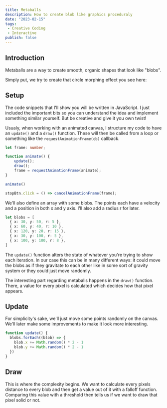 ```yaml
---
title: Metaballs
description: How to create blob like graphics proceduraly
date: "2023-02-15"
tags:
 - Creative Coding
 - Interactive
publish: false
---
```

<script>
  import SliderDemo from './SliderDemo.svelte'
</script>

## Introduction
Metaballs are a way to create smooth, organic shapes that look like "blobs". 

Simply put, we try to create that circle morphing effect you see here:
<SliderDemo sliderPosition={34} />

## Setup
The code snippets that I'll show you will be written in JavaScript. I just included the important bits so you can understand the idea and implement something similar yourself. But be creative and give it you own twist!

Usualy, when working with an animated canvas, I structure my code to have an `update()` and a `draw()` function. These will then be called from a loop or something like the `requestAnimationFrame(cb)` callback.

```ts
let frame: number;

function animate() {
    update();
    draw();
    frame = requestAnimationFrame(animate);
}

animate()

stopBtn.click = () => cancelAnimationFrame(frame);
```

We'll also define an array with some blobs. The points each have a velocity and a position in both x and y axis. I'll also add a radius r for later.

```ts
let blobs = [
  { x: 30, y: 50, r: 5 },
  { x: 60, y: 40, r: 10 },
  { x: 120, y: 20, r: 15 },
  { x: 30, y: 100, r: 5 },
  { x: 100, y: 100, r: 8 },
]
```

The `update()` function alters the state of whatever you're trying to show each iteration. In our case this can be in many different ways: it could move the blobs as if they gravitate to each other like in some sort of gravity system or they could just move randomly.

The interesting part regarding metaballs happens in the `draw()` function. There, a value for every pixel is calculated which decides how that pixel appears.

## Update
For simplicity's sake, we'll just move some points randomly on the canvas. We'll later make some improvements to make it look more interesting.

```ts
function update() {
  blobs.forEach((blob) => {
    blob.x += Math.random() * 2 - 1
    blob.y += Math.random() * 2 - 1
  })
}
```

## Draw
This is where the complexity begins. We want to calculate every pixels distance to every blob and then get a value out of it with a  falloff function. Comparing this value with a threshold then tells us if we want to draw that pixel solid or not.